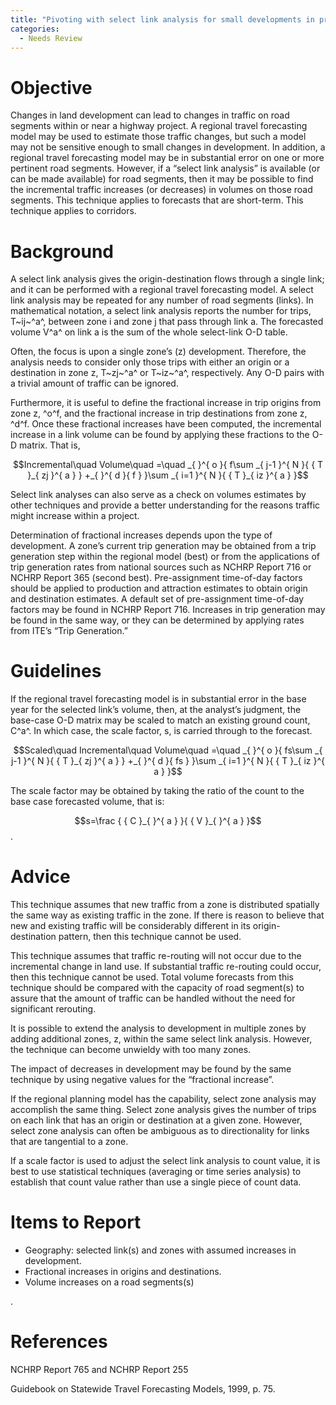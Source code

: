 ```yaml
---
title: "Pivoting with select link analysis for small developments in project-level traffic forecasting"
categories:
  - Needs Review
---
```


Objective
=========

Changes in land development can lead to changes in traffic on road segments within or near a highway project. A regional travel forecasting model may be used to estimate those traffic changes, but such a model may not be sensitive enough to small changes in development. In addition, a regional travel forecasting model may be in substantial error on one or more pertinent road segments. However, if a “select link analysis” is available (or can be made available) for road segments, then it may be possible to find the incremental traffic increases (or decreases) in volumes on those road segments.
This technique applies to forecasts that are short-term. This technique applies to corridors.

Background
==========

A select link analysis gives the origin-destination flows through a single link; and it can be performed with a regional travel forecasting model. A select link analysis may be repeated for any number of road segments (links). In mathematical notation, a select link analysis reports the number for trips, T~ij~^a^, between zone i and zone j that pass through link a. The forecasted volume V^a^ on link a is the sum of the whole select-link O-D table.

Often, the focus is upon a single zone’s (z) development. Therefore, the analysis needs to consider only those trips with either an origin or a destination in zone z, T~zj~^a^ or T~iz~^a^, respectively. Any O-D pairs with a trivial amount of traffic can be ignored.

Furthermore, it is useful to define the fractional increase in trip origins from zone z, ^o^f, and the fractional increase in trip destinations from zone z, ^d^f. Once these fractional increases have been computed, the incremental increase in a link volume can be found by applying these fractions to the O-D matrix. That is,

$$Incremental\quad Volume\quad =\quad _{ }^{ o }{ f\sum _{ j-1 }^{ N }{ { T }_{ zj }^{ a } } +_{ }^{ d }{ f } }\sum _{ i=1 }^{ N }{ { T }_{ iz }^{ a } }$$

Select link analyses can also serve as a check on volumes estimates by other techniques and provide a better understanding for the reasons traffic might increase within a project.

Determination of fractional increases depends upon the type of development. A zone’s current trip generation may be obtained from a trip generation step within the regional model (best) or from the applications of trip generation rates from national sources such as NCHRP Report 716 or NCHRP Report 365 (second best). Pre-assignment time-of-day factors should be applied to production and attraction estimates to obtain origin and destination estimates. A default set of pre-assignment time-of-day factors may be found in NCHRP Report 716. Increases in trip generation may be found in the same way, or they can be determined by applying rates from ITE’s “Trip Generation.”

Guidelines
==========

If the regional travel forecasting model is in substantial error in the base year for the selected link’s volume, then, at the analyst’s judgment, the base-case O-D matrix may be scaled to match an existing ground count, C^a^. In which case, the scale factor, s, is carried through to the forecast.

$$Scaled\quad Incremental\quad Volume\quad =\quad _{ }^{ o }{ fs\sum _{ j-1 }^{ N }{ { T }_{ zj }^{ a } } +_{ }^{ d }{ fs } }\sum _{ i=1 }^{ N }{ { T }_{ iz }^{ a } }$$

The scale factor may be obtained by taking the ratio of the count to the base case forecasted volume, that is:

$$s=\frac { { C }_{ }^{ a } }{ { V }_{ }^{ a } }$$ .

Advice
======

This technique assumes that new traffic from a zone is distributed spatially the same way as existing traffic in the zone. If there is reason to believe that new and existing traffic will be considerably different in its origin-destination pattern, then this technique cannot be used.

This technique assumes that traffic re-routing will not occur due to the incremental change in land use. If substantial traffic re-routing could occur, then this technique cannot be used. Total volume forecasts from this technique should be compared with the capacity of road segment(s) to assure that the amount of traffic can be handled without the need for significant rerouting.

It is possible to extend the analysis to development in multiple zones by adding additional zones, z, within the same select link analysis. However, the technique can become unwieldy with too many zones.

The impact of decreases in development may be found by the same technique by using negative values for the “fractional increase”.

If the regional planning model has the capability, select zone analysis may accomplish the same thing. Select zone analysis gives the number of trips on each link that has an origin or destination at a given zone. However, select zone analysis can often be ambiguous as to directionality for links that are tangential to a zone.

If a scale factor is used to adjust the select link analysis to count value, it is best to use statistical techniques (averaging or time series analysis) to establish that count value rather than use a single piece of count data.

Items to Report
===============

-   Geography: selected link(s) and zones with assumed increases in development.
-   Fractional increases in origins and destinations.
-   Volume increases on a road segments(s)

.

References
==========

NCHRP Report 765 and NCHRP Report 255

Guidebook on Statewide Travel Forecasting Models, 1999, p. 75.

